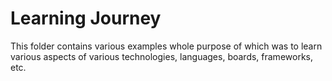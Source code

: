 # Learning Journey

This folder contains various examples whole purpose of which was to learn various aspects of various technologies, languages, boards, frameworks, etc.
